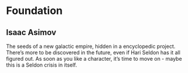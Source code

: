 # Foundation
## Isaac Asimov
The seeds of a new galactic empire, hidden in a encyclopedic project. There’s more to be discovered in the future, even if Hari Seldon has it all figured out. As soon as you like a character, it’s time to move on - maybe this is a Seldon crisis in itself.

